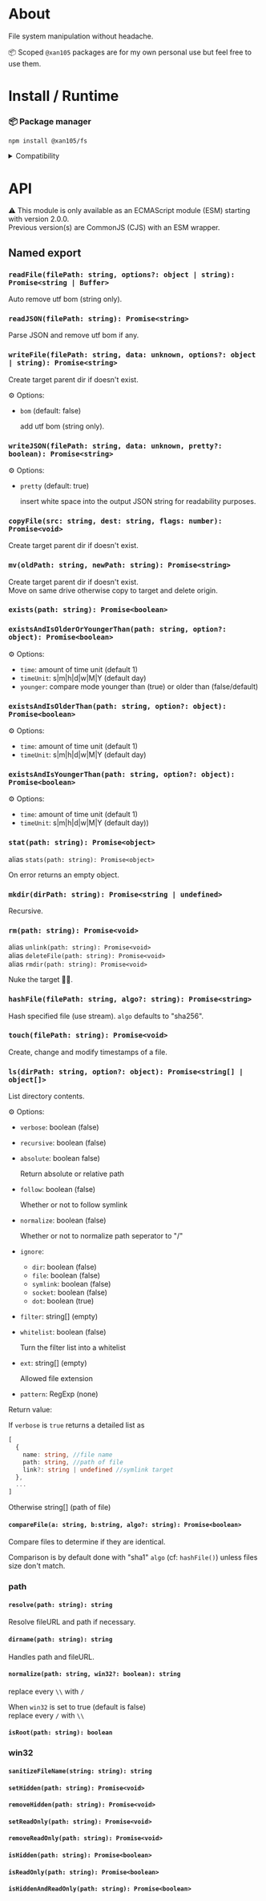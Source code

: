 About
=====

File system manipulation without headache.

📦 Scoped `@xan105` packages are for my own personal use but feel free to use them.

Install / Runtime
=================

### 📦 Package manager

```
npm install @xan105/fs
```

<details><summary>Compatibility</summary>

- Node ✔️

</details>

API
===

⚠️ This module is only available as an ECMAScript module (ESM) starting with version 2.0.0.<br />
Previous version(s) are CommonJS (CJS) with an ESM wrapper.

## Named export

### `readFile(filePath: string, options?: object | string): Promise<string | Buffer>`

  Auto remove utf bom (string only).

### `readJSON(filePath: string): Promise<string>`

  Parse JSON and remove utf bom if any.

### `writeFile(filePath: string, data: unknown, options?: object | string): Promise<string>`

  Create target parent dir if doesn't exist.
  
  ⚙️ Options:
  
  - `bom` (default: false)
    
    add utf bom (string only).
  
### `writeJSON(filePath: string, data: unknown, pretty?: boolean): Promise<string>`
  
 ⚙️ Options:
 
  - `pretty` (default: true)
  
    insert white space into the output JSON string for readability purposes.

### `copyFile(src: string, dest: string, flags: number): Promise<void>`

  Create target parent dir if doesn't exist.

### `mv(oldPath: string, newPath: string): Promise<string>`

  Create target parent dir if doesn't exist.</br>
  Move on same drive otherwise copy to target and delete origin.

### `exists(path: string): Promise<boolean>`
### `existsAndIsOlderOrYoungerThan(path: string, option?: object): Promise<boolean>`

  ⚙️ Options:

  - `time`: amount of time unit (default 1)
  - `timeUnit`: s|m|h|d|w|M|Y (default day)
  - `younger`: compare mode younger than (true) or older than (false/default)

### `existsAndIsOlderThan(path: string, option?: object): Promise<boolean>`

  ⚙️ Options:

  - `time`: amount of time unit (default 1)
  - `timeUnit`: s|m|h|d|w|M|Y (default day)
  
### `existsAndIsYoungerThan(path: string, option?: object): Promise<boolean>`

  ⚙️ Options:

  - `time`: amount of time unit (default 1)
  - `timeUnit`: s|m|h|d|w|M|Y (default day))

### `stat(path: string): Promise<object>`
  
  alias `stats(path: string): Promise<object>`
  
  On error returns an empty object.

### `mkdir(dirPath: string): Promise<string | undefined>`

  Recursive.

### `rm(path: string): Promise<void>`

  alias `unlink(path: string): Promise<void>`<br/>
  alias `deleteFile(path: string): Promise<void>`<br/>
  alias `rmdir(path: string): Promise<void>`
  
  Nuke the target 🚀💥.

### `hashFile(filePath: string, algo?: string): Promise<string>`

  Hash specified file (use stream). `algo` defaults to "sha256".
  
### `touch(filePath: string): Promise<void>`

  Create, change and modify timestamps of a file.

### `ls(dirPath: string, option?: object): Promise<string[] | object[]>`

  List directory contents.

  ⚙️ Options:

  - `verbose`: boolean (false)
  - `recursive`: boolean (false)
  - `absolute`: boolean false)
  
    Return absolute or relative path
  
  - `follow`: boolean (false)
    
      Whether or not to follow symlink
  
  - `normalize`: boolean (false)
    
      Whether or not to normalize path seperator to "/"
  
  - `ignore`: 
  
    + `dir`: boolean (false)
    + `file`: boolean (false)
    + `symlink`: boolean (false)
    + `socket`: boolean (false)
    + `dot`: boolean (true)
    
  - `filter`: string[] (empty)
  - `whitelist`: boolean (false)
  
    Turn the filter list into a whitelist
  
  - `ext`: string[] (empty)
  
    Allowed file extension
  
  - `pattern`: RegExp (none)

  Return value:
  
  If `verbose` is `true` returns a detailed list as
  
```ts
[
  {
    name: string, //file name
    path: string, //path of file
    link?: string | undefined //symlink target
  },
  ...
]
```

  Otherwise string[] (path of file)
  
#### `compareFile(a: string, b:string, algo?: string): Promise<boolean>`

Compare files to determine if they are identical.

Comparison is by default done with "sha1" `algo` (cf: `hashFile()`) unless files size don't match.

### path

#### `resolve(path: string): string`

  Resolve fileURL and path if necessary.

#### `dirname(path: string): string`

  Handles path and fileURL.
  
#### `normalize(path: string, win32?: boolean): string`
  
  replace every `\\` with `/`<br/>
  
  When `win32` is set to true (default is false)<br/>
  replace every `/` with `\\` 
  
#### `isRoot(path: string): boolean`

### win32

#### `sanitizeFileName(string: string): string`
#### `setHidden(path: string): Promise<void>`
#### `removeHidden(path: string): Promise<void>`
#### `setReadOnly(path: string): Promise<void>`
#### `removeReadOnly(path: string): Promise<void>`
#### `isHidden(path: string): Promise<boolean>`
#### `isReadOnly(path: string): Promise<boolean>`
#### `isHiddenAndReadOnly(path: string): Promise<boolean>`